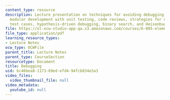 ```yaml
---
content_type: resource
description: Lecture presentation on techniques for avoiding debugging, assertions,
  modular development with unit testing, code reviews, strategies for debugging, reducing
  test cases, hypothesis-driven debugging, binary search, and Heisenbugs.
file: https://ol-ocw-studio-app-qa.s3.amazonaws.com/courses/6-005-elements-of-software-construction-fall-2008/bc46bea8117369edefd494fcb834e3a3_MIT6_005f08_lec12.pdf
file_type: application/pdf
learning_resource_types:
- Lecture Notes
ocw_type: OCWFile
parent_title: Lecture Notes
parent_type: CourseSection
resourcetype: Document
title: Debugging
uid: bc46bea8-1173-69ed-efd4-94fcb834e3a3
video_files:
  video_thumbnail_file: null
video_metadata:
  youtube_id: null
---
```


